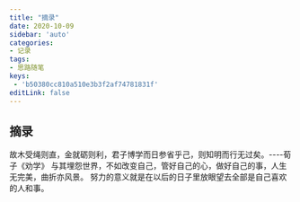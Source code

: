 ```yaml
---
title: "摘录"
date: 2020-10-09
sidebar: 'auto'
categories:
- 记录
tags:
- 思路随笔
keys:
 - 'b50380cc810a510e3b3f2af74781831f'
editLink: false
---
```


## 摘录

故木受绳则直，金就砺则利，君子博学而日参省乎己，则知明而行无过矣。----荀子《劝学》
与其埋怨世界，不如改变自己，管好自己的心，做好自己的事，人生无完美，曲折亦风景。
努力的意义就是在以后的日子里放眼望去全部是自己喜欢的人和事。
